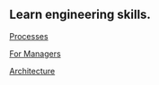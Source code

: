 ## Learn engineering skills. 

[Processes](/tinyschool/engineering/processes)

[For Managers](/tinyschool/engineering/for-managers)

[Architecture](/tinyschool/engineering/architecture)